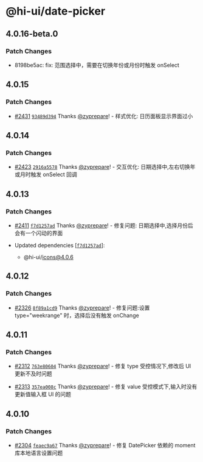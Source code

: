 # @hi-ui/date-picker

## 4.0.16-beta.0

### Patch Changes

- 8198be5ac: fix: 范围选择中，需要在切换年份或月份时触发 onSelect

## 4.0.15

### Patch Changes

- [#2431](https://github.com/XiaoMi/hiui/pull/2431) [`93489d394`](https://github.com/XiaoMi/hiui/commit/93489d394264189b783dde21169e6a3d458e9d6e) Thanks [@zyprepare](https://github.com/zyprepare)! - 样式优化: 日历面板显示界面过小

## 4.0.14

### Patch Changes

- [#2423](https://github.com/XiaoMi/hiui/pull/2423) [`2916a5578`](https://github.com/XiaoMi/hiui/commit/2916a557818fe232978562c1f3d4ce6dbb991218) Thanks [@zyprepare](https://github.com/zyprepare)! - 交互优化: 日期选择中,左右切换年或月时触发 onSelect 回调

## 4.0.13

### Patch Changes

- [#2411](https://github.com/XiaoMi/hiui/pull/2411) [`f7d1257ad`](https://github.com/XiaoMi/hiui/commit/f7d1257ad2006fd40cabb2d16f1fde77677f3117) Thanks [@zyprepare](https://github.com/zyprepare)! - 修复问题: 日期选择中,选择月份后会有一个闪动的界面

- Updated dependencies [[`f7d1257ad`](https://github.com/XiaoMi/hiui/commit/f7d1257ad2006fd40cabb2d16f1fde77677f3117)]:
  - @hi-ui/icons@4.0.6

## 4.0.12

### Patch Changes

- [#2326](https://github.com/XiaoMi/hiui/pull/2326) [`8f89a1cd9`](https://github.com/XiaoMi/hiui/commit/8f89a1cd9f00e768dbf2d3f25207414698a20ac3) Thanks [@zyprepare](https://github.com/zyprepare)! - 修复问题:设置 type="weekrange" 时，选择后没有触发 onChange

## 4.0.11

### Patch Changes

- [#2312](https://github.com/XiaoMi/hiui/pull/2312) [`763e80604`](https://github.com/XiaoMi/hiui/commit/763e80604bb5040e64cf5f95b82346ed2bccd028) Thanks [@zyprepare](https://github.com/zyprepare)! - 修复 type 受控情况下,修改后 UI 更新不及时问题

- [#2313](https://github.com/XiaoMi/hiui/pull/2313) [`357ea008c`](https://github.com/XiaoMi/hiui/commit/357ea008c8230bd5961837942d596990dbd837d3) Thanks [@zyprepare](https://github.com/zyprepare)! - 修复 value 受控模式下,输入时没有更新值输入框 UI 的问题

## 4.0.10

### Patch Changes

- [#2304](https://github.com/XiaoMi/hiui/pull/2304) [`feaec9a67`](https://github.com/XiaoMi/hiui/commit/feaec9a67a05e315f6f3370115eaf0c8c418faf7) Thanks [@zyprepare](https://github.com/zyprepare)! - 修复 DatePicker 依赖的 moment 库本地语言设置问题
